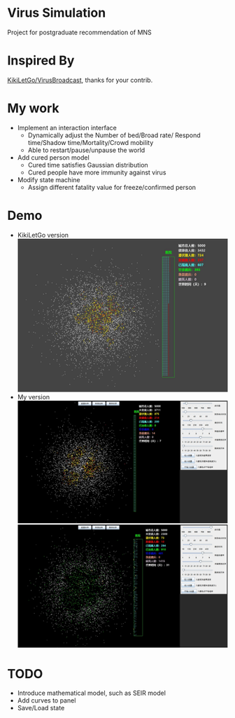 # Virus Simulation
Project for postgraduate recommendation of MNS
# Inspired By
[KikiLetGo/VirusBroadcast](https://github.com/KikiLetGo/VirusBroadcast), thanks for your contrib.
# My work
* Implement an interaction interface
    * Dynamically adjust the Number of bed/Broad rate/
    Respond time/Shadow time/Mortality/Crowd mobility
    * Able to restart/pause/unpause the world
* Add cured person model
    * Cured time satisfies Gaussian distribution
    * Cured people have more immunity against virus
* Modify state machine
    * Assign different fatality value for freeze/confirmed person
# Demo
* KikiLetGo version
![KiKiLetGo](./img/kikiletgo_ver.jpg)
* My version
![Mine1](./img/my_ver.jpg)
![Mine2](./img/my_ver2.jpg)
# TODO
* Introduce mathematical model, such as SEIR model
* Add curves to panel
* Save/Load state
